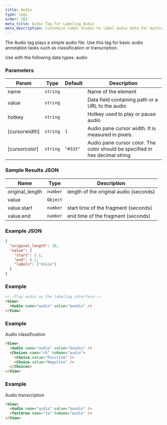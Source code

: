 ```yaml
---
title: Audio
type: tags
order: 302
meta_title: Audio Tag for Labeling Audio
meta_description: Customize Label Studio to label audio data for machine learning and data science projects.
---
```


The Audio tag plays a simple audio file. Use this tag for basic audio annotation tasks such as classification or transcription.

Use with the following data types: audio

### Parameters

| Param | Type | Default | Description |
| --- | --- | --- | --- |
| name | <code>string</code> |  | Name of the element |
| value | <code>string</code> |  | Data field containing path or a URL to the audio |
| hotkey | <code>string</code> |  | Hotkey used to play or pause audio |
| [cursorwidth] | <code>string</code> | <code>1</code> | Audio pane cursor width. It is measured in pixels. |
| [cursorcolor] | <code>string</code> | <code>&quot;#333&quot;</code> | Audio pane cursor color. The color should be specified in hex decimal string |

### Sample Results JSON

| Name | Type | Description |
| --- | --- | --- |
| original_length | <code>number</code> | length of the original audio (seconds) |
| value | <code>Object</code> |  |
| value.start | <code>number</code> | start time of the fragment (seconds) |
| value.end | <code>number</code> | end time of the fragment (seconds) |

### Example JSON
```json
{
  "original_length": 18,
  "value": {
    "start": 3.1,
    "end": 8.2,
    "labels": ["Voice"]
  }
}
```

### Example
```html
<!--Play audio on the labeling interface-->
<View>
  <Audio name="audio" value="$audio" />
</View>
```
### Example

Audio classification

```html
<View>
  <Audio name="audio" value="$audio" />
  <Choices name="ch" toName="audio">
    <Choice value="Positive" />
    <Choice value="Negative" />
  </Choices>
</View>
```
### Example

Audio transcription

```html
<View>
  <Audio name="audio" value="$audio" />
  <TextArea name="ta" toName="audio" />
</View>
```
